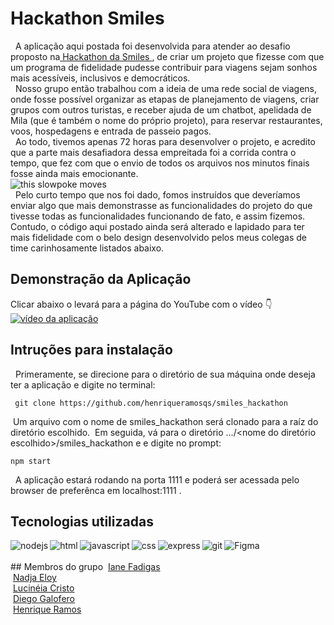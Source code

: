 # Hackathon Smiles
  &nbsp; A aplicação aqui postada foi desenvolvida para atender ao desafio proposto na<a href="https://www.hackathonsmiles.com.br/"> Hackathon da Smiles </a>
  , de criar um projeto que fizesse com que um programa de fidelidade pudesse contribuir para viagens sejam sonhos mais acessíveis, inclusivos e democráticos.
  <br>
  &nbsp; Nosso grupo então trabalhou com a ideia de uma rede social de viagens, onde fosse possível organizar as etapas de planejamento de viagens, criar grupos com outros turistas,
  e receber ajuda  de um chatbot, apelidada de Mila (que é também o nome do próprio projeto),  para reservar restaurantes, voos, hospedagens e entrada de passeio pagos.
     <br>
    &nbsp; Ao todo, tivemos apenas 72 horas para desenvolver o projeto, e acredito que a parte mais desafiadora dessa empreitada foi a corrida contra o tempo, que fez com que o envio de todos os arquivos nos minutos finais fosse ainda mais emocionante.<br>
   <img align="center" src="http://pa1.narvii.com/5725/2f6a9716c1c4c9f5ff058ebcbe8123f61dcdf615_hq.gif" alt="this slowpoke moves"  />
   <br>
    &nbsp;
   Pelo curto tempo que nos foi dado, fomos instruídos que deveríamos enviar algo que mais demonstrasse as funcionalidades do projeto do que tivesse todas as funcionalidades
   funcionando de fato, e assim fizemos. Contudo, o código aqui postado ainda será alterado e lapidado para ter mais fidelidade com o belo design desenvolvido pelos meus colegas de time carinhosamente listados abaixo.
   
## Demonstração da Aplicação

Clicar abaixo o levará para a página do YouTube com o vídeo :point_down:
<br>
[![vídeo da aplicação](https://img.youtube.com/vi/sY2M7lYj5qM/0.jpg)](https://www.youtube.com/watch?v=sY2M7lYj5qM)




## Intruções para instalação
  &nbsp; Primeramente, se direcione para o diretório de sua máquina onde deseja ter a aplicação e digite no terminal:
   
  ```
   git clone https://github.com/henriqueramosqs/smiles_hackathon
   ```
   
  &nbsp;Um arquivo com o nome de smiles_hackathon será clonado para a raíz do diretório escolhido.
   &nbsp;Em seguida, vá para o diretório .../<nome do diretório escolhido>/smiles_hackathon e e digite no prompt:
   ```
   npm start
   ```
&nbsp; A aplicação estará rodando na porta 1111 e poderá ser acessada pelo browser de preferênca em localhost:1111 .

## Tecnologias utilizadas

<img align="left" alt="nodejs" src="https://img.shields.io/badge/node.js%20-%2343853D.svg?&style=for-the-badge&logo=node.js&logoColor=white" />
<img align="left" alt="html" src="https://img.shields.io/badge/HTML5-E34F26?style=for-the-badge&logo=html5&logoColor=white" />
<img align="left" alt="javascript" src="https://img.shields.io/badge/JavaScript-323330?style=for-the-badge&logo=javascript&logoColor=F7DF1E" />
<img align="left" alt="css" src="https://img.shields.io/badge/CSS3-1572B6?style=for-the-badge&logo=css3&logoColor=white" />
<img align="left" alt="express" src="https://img.shields.io/badge/Express.js-249225?style=for-the-badge&logo=express&logoColor=white" />
<img align="left" alt="git" src="https://img.shields.io/badge/Git-F05032?style=for-the-badge&logo=git&logoColor=white" />
<img align="left" alt="Figma" src="https://img.shields.io/badge/Figma-F24E1E?style=for-the-badge&logo=figma&logoColor=white" />
<br>
<br>
## Membros do grupo
   &nbsp;<a href ="https://www.linkedin.com/in/ianefadigas/o">Iane Fadigas</a>
  <br>
   &nbsp;<a href ="https://www.linkedin.com/in/nadja-engenheiradeproducao">Nadja Eloy</a>
  <br>
   &nbsp;<a href="https://www.linkedin.com/in/lucin%C3%A9ia-cristo/">Lucinéia Cristo</a>
     <br>
   &nbsp;<a href="https://www.linkedin.com/in/galofero">Diego Galofero</a>
   <br>
   &nbsp;<a href="https://www.linkedin.com/in/henrique-ramos-02b4151b0/">Henrique Ramos</a>
 
 
